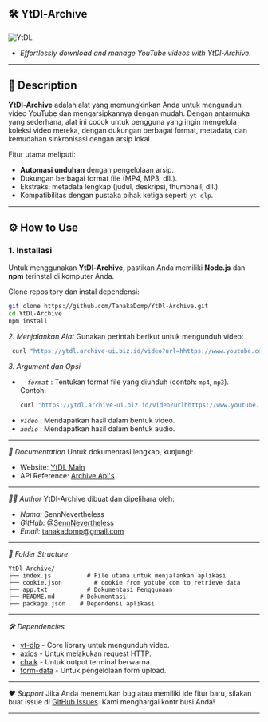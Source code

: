 ## 🛠️ YtDl-Archive
![YtDL](https://files.catbox.moe/ov32ud.jpg)

- *Effortlessly download and manage YouTube videos with YtDl-Archive.*

---

## 📜 Description
**YtDl-Archive** adalah alat yang memungkinkan Anda untuk mengunduh video YouTube dan mengarsipkannya dengan mudah. Dengan antarmuka yang sederhana, alat ini cocok untuk pengguna yang ingin mengelola koleksi video mereka, dengan dukungan berbagai format, metadata, dan kemudahan sinkronisasi dengan arsip lokal.

Fitur utama meliputi:
- **Automasi unduhan** dengan pengelolaan arsip.
- Dukungan berbagai format file (MP4, MP3, dll.).
- Ekstraksi metadata lengkap (judul, deskripsi, thumbnail, dll.).
- Kompatibilitas dengan pustaka pihak ketiga seperti `yt-dlp`.

---

## ⚙️ How to Use
### **1. Installasi**
Untuk menggunakan **YtDl-Archive**, pastikan Anda memiliki **Node.js** dan **npm** terinstal di komputer Anda.

Clone repository dan instal dependensi:
```bash
git clone https://github.com/TanakaDomp/YtDl-Archive.git
cd YtDl-Archive
npm install
```

*2. Menjalankan Alat*
Gunakan perintah berikut untuk mengunduh video:
```bash
 curl "https://ytdl.archive-ui.biz.id/video?url=hhttps://www.youtube.com/watch?v=example"
```

*3. Argument dan Opsi*
- *`--format`* : Tentukan format file yang diunduh (contoh: `mp4`, `mp3`).  
  Contoh:
  ```bash
  curl "https://ytdl.archive-ui.biz.id/video?urlhhttps://www.youtube.com/watch?v=example"
  ```
- *`video`* : Mendapatkan hasil dalam bentuk video.
- *`audio`* : Mendapatkan hasil dalam bentuk audio.  

---

*📝 Documentation*
Untuk dokumentasi lengkap, kunjungi:
- Website: [YtDL Main](https://ytdl.archive-ui.biz.id)
- API Reference: [Archive Api's](https://archive-ui.biz.id)

---

*👨‍💻 Author*
YtDl-Archive dibuat dan dipelihara oleh:
- *Nama:* SennNevertheless 
- *GitHub:* [@SennNevertheless](https://github.com/SennNevertheless)  
- *Email:* tanakadomp@gmail.com  

---

*📂 Folder Structure*
```
YtDl-Archive/
├── index.js          # File utama untuk menjalankan aplikasi
├── cookie.json         # cookie from yotube.com to retrieve data
├── app.txt           # Dokumentasi Penggunaan
├── README.md       # Dokumentasi
├── package.json    # Dependensi aplikasi
```

---

*🛠 Dependencies*
- [yt-dlp](https://github.com/yt-dlp/yt-dlp) - Core library untuk mengunduh video.
- [axios](https://www.npmjs.com/package/axios) - Untuk melakukan request HTTP.
- [chalk](https://www.npmjs.com/package/chalk) - Untuk output terminal berwarna.
- [form-data](https://www.npmjs.com/package/form-data) - Untuk pengelolaan form upload.

---

*❤️ Support*
Jika Anda menemukan bug atau memiliki ide fitur baru, silakan buat issue di [GitHub Issues](https://github.com/TanakaDomp/YtDl-Archive/issues). Kami menghargai kontribusi Anda!

---